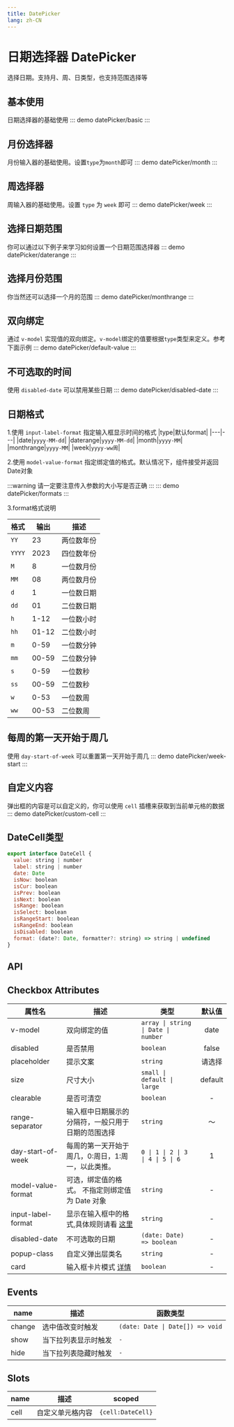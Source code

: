 ```yaml
---
title: DatePicker
lang: zh-CN
---
```


# 日期选择器 DatePicker
选择日期。支持月、周、日类型，也支持范围选择等


## 基本使用
日期选择器的基础使用
::: demo 
datePicker/basic
:::


## 月份选择器
月份输入器的基础使用。设置`type`为`month`即可
::: demo 
datePicker/month
:::


## 周选择器
周输入器的基础使用。设置 `type` 为 `week` 即可
::: demo
datePicker/week
:::

## 选择日期范围
你可以通过以下例子来学习如何设置一个日期范围选择器
::: demo 
datePicker/daterange
:::

## 选择月份范围
你当然还可以选择一个月的范围
::: demo 
datePicker/monthrange
:::


## 双向绑定
通过 `v-model` 实现值的双向绑定。`v-model`绑定的值要根据`type`类型来定义。参考下面示例
::: demo
datePicker/default-value
:::


## 不可选取的时间
使用 `disabled-date` 可以禁用某些日期
::: demo
datePicker/disabled-date
:::


## 日期格式
1.使用 `input-label-format` 指定输入框显示时间的格式
|type|默认format|
|---|---|
|date|`yyyy-MM-dd`|
|daterange|`yyyy-MM-dd`|
|month|`yyyy-MM`|
|monthrange|`yyyy-MM`|
|week|`yyyy-ww周`|

2.使用 `model-value-format` 指定绑定值的格式。默认情况下，组件接受并返回Date对象

:::warning 
请一定要注意传入参数的大小写是否正确
:::
::: demo
datePicker/formats
:::

3.format格式说明

|格式|输出|描述|
|---|---|---|
|`YY`|23|两位数年份|
|`YYYY`|2023|四位数年份|
|`M`|8|一位数月份|
|`MM`|08|两位数月份|
|`d`|1|一位数日期|
|`dd`|01|二位数日期|
|`h`|1-12|一位数小时|
|`hh`|01-12|二位数小时|
|`m`|0-59|一位数分钟|
|`mm`|00-59|二位数分钟|
|`s`|0-59|一位数秒|
|`ss`|00-59|二位数秒|
|`w`|0-53|一位数周|
|`ww`|00-53|二位数周|



## 每周的第一天开始于周几
使用 `day-start-of-week` 可以重置第一天开始于周几
::: demo
datePicker/week-start
:::


## 自定义内容
弹出框的内容是可以自定义的，你可以使用 `cell` 插槽来获取到当前单元格的数据
::: demo
datePicker/custom-cell
:::

## DateCell类型
```js
export interface DateCell {
  value: string | number
  label: string | number
  date: Date
  isNow: boolean
  isCur: boolean
  isPrev: boolean
  isNext: boolean
  isRange: boolean
  isSelect: boolean
  isRangeStart: boolean
  isRangeEnd: boolean
  isDisabled: boolean
  format: (date?: Date, formatter?: string) => string | undefined
}


```

## API
## Checkbox Attributes
|属性名|描述|类型|默认值|
|-------|-------|---|:---:|
|v-model|双向绑定的值|`array \| string \| Date \| number`|date|
|disabled|是否禁用|`boolean`|false|
|placeholder|提示文案|`string`|请选择|
|size|尺寸大小|`small \| default \| large`|default|
|clearable|是否可清空|`boolean`|-|
|range-separator|输入框中日期展示的分隔符，一般只用于日期的范围选择|`string`|～|
|day-start-of-week|每周的第一天开始于周几，0:周日，1:周一，以此类推。|`0 \| 1 \| 2 \| 3 \| 4 \| 5 \| 6`|1|
|model-value-format|可选，绑定值的格式。 不指定则绑定值为 Date 对象|`string`|-|
|input-label-format|显示在输入框中的格式,具体规则请看 [这里](/components/datePicker#日期格式) |`string`|-|
|disabled-date|不可选取的日期|`(date: Date) => boolean`|-|
|popup-class|自定义弹出层类名|`string`|-|
|card|输入框卡片模式 [详情](/components/input.html#卡片输入框)|`boolean`|-|


## Events
|name|描述|函数类型|
|---|---|---|
|change|选中值改变时触发|`(date: Date \| Date[]) => void`|
|show|当下拉列表显示时触发|`-`|
|hide|当下拉列表隐藏时触发|`-`|


## Slots
|name|描述|scoped|
|---|---|---|
|cell|自定义单元格内容|`{cell:DateCell}`|













